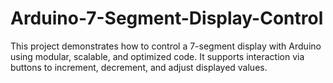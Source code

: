 # Arduino-7-Segment-Display-Control
This project demonstrates how to control a 7-segment display with Arduino using modular, scalable, and optimized code. It supports interaction via buttons to increment, decrement, and adjust displayed values.
